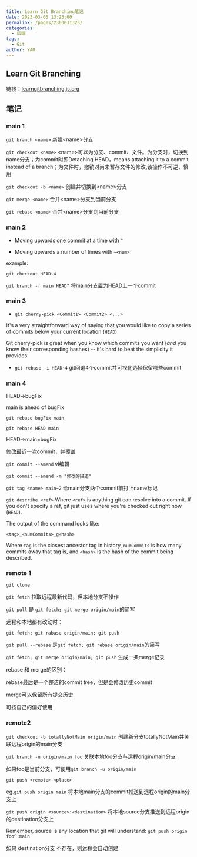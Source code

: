 ```yaml
---
title: Learn Git Branching笔记
date: 2023-03-03 13:23:00
permalink: /pages/2303031323/
categories:
  - 后端
tags:
  - Git
author: YAO
---
```




## Learn Git Branching

链接：[learngitbranching.js.org](https://learngitbranching.js.org/)

## 笔记

### main 1

`git branch <name>` 新建&lt;name&gt;分支

`git checkout <name>` &lt;name&gt;可以为分支、commit、文件。为分支时，切换到name分支；为commit时即Detaching HEAD，means attaching it to a commit instead of a branch；为文件时，撤销对尚未暂存文件的修改,该操作不可逆，慎用

`git checkout -b <name>` 创建并切换到&lt;name&gt;分支

`git merge <name>` 合并&lt;name&gt;分支到当前分支

`git rebase <name>` 合并&lt;name&gt;分支到当前分支

### main 2 

- Moving upwards one commit at a time with `^`

- Moving upwards a number of times with `~<num>`

example:

`git checkout HEAD~4`

`git branch -f main HEAD^` 将main分支置为HEAD上一个commit

### main 3

- `git cherry-pick <Commit1> <Commit2> <...>`

It's a very straightforward way of saying that you would like to copy a series of commits below your current location (`HEAD`)

Git cherry-pick is great when you know which commits you want (*and* you know their corresponding hashes) -- it's hard to beat the simplicity it provides.

* `git rebase -i HEAD~4` git回退4个commit并可视化选择保留哪些commit

### main 4

HEAD->bugFix

main is ahead of bugFix

`git rebase bugFix main`  

`git rebase HEAD main`  

HEAD->main=bugFix



修改最近一次commit，并覆盖

`git commit --amend`  vi编辑

`git commit --amend -m "修改的描述"`



`git tag <name> main~2` 给main分支两个commit前打上name标记



`git describe <ref>`  Where `<ref>` is anything git can resolve into a commit. If you don't specify a ref, git just uses where you're checked out right now (`HEAD`).

The output of the command looks like:

`<tag>_<numCommits>_g<hash>`

Where `tag` is the closest ancestor tag in history, `numCommits` is how many commits away that tag is, and `<hash>` is the hash of the commit being described.



### remote 1

`git clone`

`git fetch` 拉取远程最新代码，但本地分支不操作

`git pull` 是 `git fetch; git merge origin/main`的简写

远程和本地都有改动时：

`git fetch; git rabase origin/main; git push` 

`git pull --rebase` 是`git fetch; git rebase origin/main`的简写

`git fetch; git merge origin/main; git push` 生成一条merge记录



rebase 和 merge的区别：

rebase最后是一个整洁的commit tree，但是会修改历史commit

merge可以保留所有提交历史

可按自己的偏好使用

### remote2

`git checkout -b totallyNotMain origin/main` 创建新分支totallyNotMain并关联远程origin的main分支

`git branch -u origin/main foo` 关联本地foo分支与远程origin/main分支

如果foo是当前分支，可使用`git branch -u origin/main`

`git push <remote> <place>`

eg.`git push origin main` 将本地main分支的commit推送到远程origin的main分支上

`git push origin <source>:<destination>` 将本地source分支推送到远程origin的destination分支上

Remember, source is any location that git will understand: `git push origin foo^:main`

如果 destination分支 不存在，则远程会自动创建